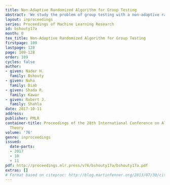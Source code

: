 ```yaml
---
title: Non-Adaptive Randomized Algorithm for Group Testing
abstract: 'We study the problem of group testing with a non-adaptive randomized algorithm in the random incidence design (RID) model where each entry in the test is chosen randomly independently from $\{0,1\}$ with a fixed probability $p$. <br><br> The property that is sufficient and necessary for a unique decoding is the separability of the tests, but unfortunately no linear time algorithm is known for such tests. In order to achieve linear-time decodable tests, the algorithms in the literature use the disjunction property that gives almost optimal number of tests. <br><br> We define a new property for the tests which we call semi-disjunction property. We show that there is a linear time decoding for such test and for $d\to \infty$ the number of tests converges to the number of tests with the separability property. Our analysis shows that, in the RID model, the number of tests in our algorithm is better than the one with the disjunction property even for small $d$.'
layout: inproceedings
series: Proceedings of Machine Learning Research
id: bshouty17a
month: 0
tex_title: Non-Adaptive Randomized Algorithm for Group Testing
firstpage: 109
lastpage: 128
page: 109-128
order: 109
cycles: false
author:
- given: Nader H.
  family: Bshouty
- given: Nuha
  family: Diab
- given: Shada R.
  family: Kawar
- given: Robert J.
  family: Shahla
date: 2017-10-11
address: 
publisher: PMLR
container-title: Proceedings of the 28th International Conference on Algorithmic Learning
  Theory
volume: '76'
genre: inproceedings
issued:
  date-parts:
  - 2017
  - 10
  - 11
pdf: http://proceedings.mlr.press/v76/bshouty17a/bshouty17a.pdf
extras: []
# Format based on citeproc: http://blog.martinfenner.org/2013/07/30/citeproc-yaml-for-bibliographies/
---
```

